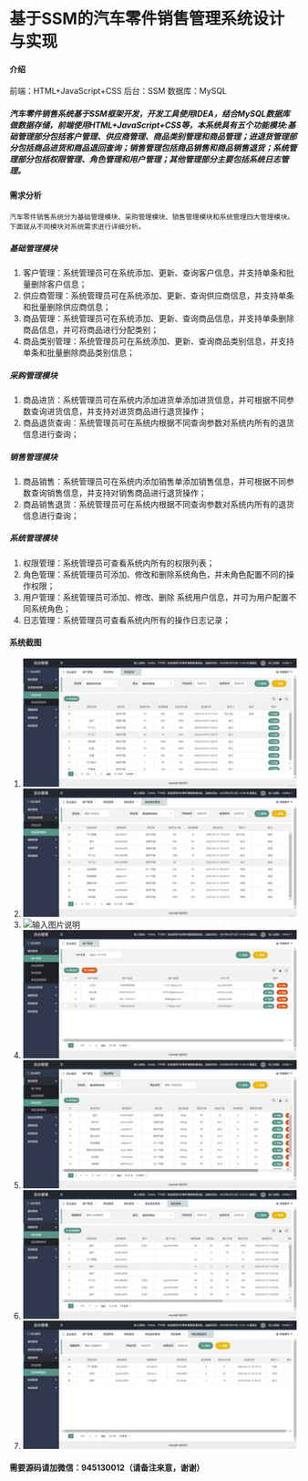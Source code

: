 # 基于SSM的汽车零件销售管理系统设计与实现

#### 介绍
前端：HTML+JavaScript+CSS
后台：SSM
数据库：MySQL
#####  汽车零件销售系统基于SSM框架开发，开发工具使用IDEA，结合MySQL数据库做数据存储，前端使用HTML+JavaScript+CSS等，本系统具有五个功能模块:基础管理部分包括客户管理、供应商管理、商品类别管理和商品管理；进退货管理部分包括商品进货和商品退回查询；销售管理包括商品销售和商品销售退货；系统管理部分包括权限管理、角色管理和用户管理；其他管理部分主要包括系统日志管理。


#### 需求分析
    汽车零件销售系统分为基础管理模块、采购管理模块、销售管理模块和系统管理四大管理模块。下面就从不同模块对系统需求进行详细分析。
#####  基础管理模块
1.  客户管理：系统管理员可在系统添加、更新、查询客户信息，并支持单条和批量删除客户信息；
2.  供应商管理：系统管理员可在系统添加、更新、查询供应商信息，并支持单条和批量删除供应商信息；
3.  商品管理：系统管理员可在系统添加、更新、查询商品信息，并支持单条删除商品信息，并可将商品进行分配类别；
4.  商品类别管理：系统管理员可在系统添加、更新、查询商品类别信息，并支持单条和批量删除商品类别信息； 
#####  采购管理模块
1.  商品进货：系统管理员可在系统内添加进货单添加进货信息，并可根据不同参数查询进货信息，并支持对进货商品进行退货操作；
2.  商品退货查询：系统管理员可在系统内根据不同查询参数对系统内所有的退货信息进行查询；
#####  销售管理模块
1.  商品销售：系统管理员可在系统内添加销售单添加销售信息，并可根据不同参数查询销售信息，并支持对销售商品进行退货操作；
2.  商品销售退货：系统管理员可在系统内根据不同查询参数对系统内所有的退货信息进行查询； 
#####  系统管理模块
1.  权限管理：系统管理员可查看系统内所有的权限列表；
2.  角色管理：系统管理员可添加、修改和删除系统角色，并未角色配置不同的操作权限；
3.  用户管理：系统管理员可添加、修改、删除 系统用户信息，并可为用户配置不同系统角色；
4.  日志管理：系统管理员可查看系统内所有的操作日志记录；

#### 系统截图

1.  ![输入图片说明](1image.png)
2.  ![输入图片说明](2image.png)
3.  ![输入图片说明](3image.png)
4.  ![输入图片说明](4image.png)
5.  ![输入图片说明](5image.png)
6.  ![输入图片说明](6image.png)
7.  ![输入图片说明](7image.png)

#### 需要源码请加微信：945130012（请备注来意，谢谢）
